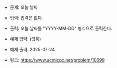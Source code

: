 - 문제: 오늘 날짜
- 입력: 입력은 없다.
- 출력: 오늘 날짜를 "YYYY-MM-DD" 형식으로 출력한다.

- 예제 입력:
(없음)

- 예제 출력:
2025-07-24

- 링크: https://www.acmicpc.net/problem/10699

